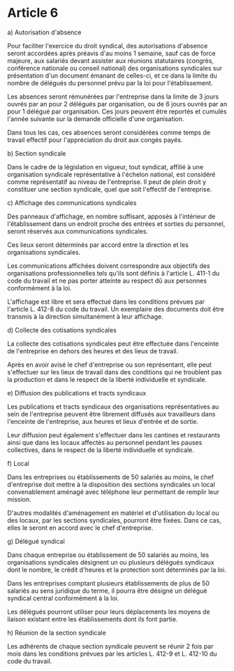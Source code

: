 # Article 6

a) Autorisation d'absence

Pour faciliter l'exercice du droit syndical, des autorisations d'absence seront accordées après préavis d'au moins 1 semaine, sauf cas de force majeure, aux salariés devant assister aux réunions statutaires (congrès, conférence nationale ou conseil national) des organisations syndicales sur présentation d'un document émanant de celles-ci, et ce dans la limite du nombre de délégués du personnel prévu par la loi pour l'établissement.

Les absences seront rémunérées par l'entreprise dans la limite de 3 jours ouvrés par an pour 2 délégués par organisation, ou de 6 jours ouvrés par an pour 1 délégué par organisation. Ces jours peuvent être reportés et cumulés l'année suivante sur la demande officielle d'une organisation.

Dans tous les cas, ces absences seront considérées comme temps de travail effectif pour l'appréciation du droit aux congés payés.

b) Section syndicale

Dans le cadre de la législation en vigueur, tout syndicat, affilié à une organisation syndicale représentative à l'échelon national, est considéré comme représentatif au niveau de l'entreprise. Il peut de plein droit y constituer une section syndicale, quel que soit l'effectif de l'entreprise.

c) Affichage des communications syndicales

Des panneaux d'affichage, en nombre suffisant, apposés à l'intérieur de l'établissement dans un endroit proche des entrées et sorties du personnel, seront réservés aux communications syndicales.

Ces lieux seront déterminés par accord entre la direction et les organisations syndicales.

Les communications affichées doivent correspondre aux objectifs des organisations professionnelles tels qu'ils sont définis à l'article L. 411-1 du code du travail et ne pas porter atteinte au respect dû aux personnes conformément à la loi.

L'affichage est libre et sera effectué dans les conditions prévues par l'article L. 412-8 du code du travail. Un exemplaire des documents doit être transmis à la direction simultanément à leur affichage.

d) Collecte des cotisations syndicales

La collecte des cotisations syndicales peut être effectuée dans l'enceinte de l'entreprise en dehors des heures et des lieux de travail.

Après en avoir avisé le chef d'entreprise ou son représentant, elle peut s'effectuer sur les lieux de travail dans des conditions qui ne troublent pas la production et dans le respect de la liberté individuelle et syndicale.

e) Diffusion des publications et tracts syndicaux

Les publications et tracts syndicaux des organisations représentatives au sein de l'entreprise peuvent être librement diffusés aux travailleurs dans l'enceinte de l'entreprise, aux heures et lieux d'entrée et de sortie.

Leur diffusion peut également s'effectuer dans les cantines et restaurants ainsi que dans les locaux affectés au personnel pendant les pauses collectives, dans le respect de la liberté individuelle et syndicale.

f) Local

Dans les entreprises ou établissements de 50 salariés au moins, le chef d'entreprise doit mettre à la disposition des sections syndicales un local convenablement aménagé avec téléphone leur permettant de remplir leur mission.

D'autres modalités d'aménagement en matériel et d'utilisation du local ou des locaux, par les sections syndicales, pourront être fixées. Dans ce cas, elles le seront en accord avec le chef d'entreprise.

g) Délégué syndical

Dans chaque entreprise ou établissement de 50 salariés au moins, les organisations syndicales désignent un ou plusieurs délégués syndicaux dont le nombre, le crédit d'heures et la protection sont déterminés par la loi.

Dans les entreprises comptant plusieurs établissements de plus de 50 salariés au sens juridique du terme, il pourra être désigné un délégué syndical central conformément à la loi.

Les délégués pourront utiliser pour leurs déplacements les moyens de liaison existant entre les établissements dont ils font partie.

h) Réunion de la section syndicale

Les adhérents de chaque section syndicale peuvent se réunir 2 fois par mois dans les conditions prévues par les articles L. 412-9 et L. 412-10 du code du travail.

